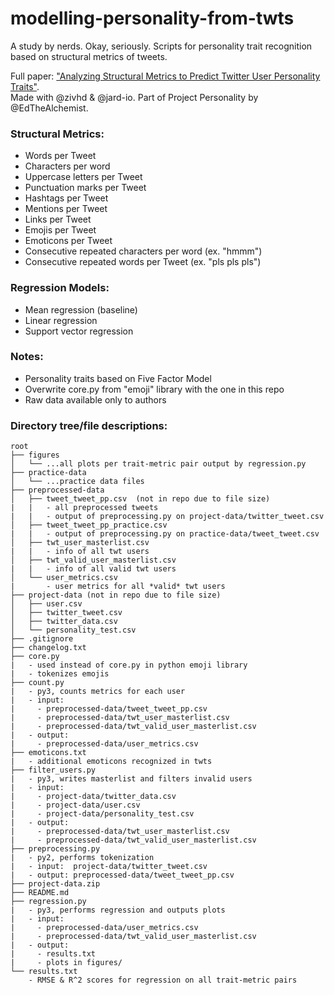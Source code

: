 # modelling-personality-from-twts
A study by nerds.
Okay, seriously. Scripts for personality trait recognition based on structural metrics of tweets.

Full paper: ["Analyzing Structural Metrics to Predict Twitter User Personality Traits"](https://www.academia.edu/43608598/Analyzing_Structural_Metrics_to_Predict_Twitter_User_Personality_Traits).  
Made with @zivhd & @jard-io. Part of Project Personality by @EdTheAlchemist. 

### Structural Metrics:
- Words per Tweet
- Characters per word
- Uppercase letters per Tweet
- Punctuation marks per Tweet
- Hashtags per Tweet
- Mentions per Tweet
- Links per Tweet
- Emojis per Tweet
- Emoticons per Tweet
- Consecutive repeated characters per word (ex. "hmmm")
- Consecutive repeated words per Tweet (ex. "pls pls pls")

### Regression Models:
- Mean regression (baseline)
- Linear regression
- Support vector regression

### Notes: 
- Personality traits based on Five Factor Model
- Overwrite core.py from "emoji" library with the one in this repo
- Raw data available only to authors

### Directory tree/file descriptions:
```
root  
├── figures  
│   └── ...all plots per trait-metric pair output by regression.py  
├── practice-data  
│   └── ...practice data files  
├── preprocessed-data  
│   ├── tweet_tweet_pp.csv  (not in repo due to file size)  
|   |   - all preprocessed tweets  
|   |   - output of preprocessing.py on project-data/twitter_tweet.csv  
│   ├── tweet_tweet_pp_practice.csv  
|   |   - output of preprocessing.py on practice-data/tweet_tweet.csv  
│   ├── twt_user_masterlist.csv  
|   |   - info of all twt users  
│   ├── twt_valid_user_masterlist.csv  
|   |   - info of all valid twt users  
│   └── user_metrics.csv  
|       - user metrics for all *valid* twt users  
├── project-data (not in repo due to file size)  
│   ├── user.csv  
│   ├── twitter_tweet.csv  
│   ├── twitter_data.csv  
│   └── personality_test.csv  
├── .gitignore  
├── changelog.txt  
├── core.py  
|   - used instead of core.py in python emoji library  
|   - tokenizes emojis  
├── count.py  
|   - py3, counts metrics for each user  
|   - input:  
|     - preprocessed-data/tweet_tweet_pp.csv  
|     - preprocessed-data/twt_user_masterlist.csv  
|     - preprocessed-data/twt_valid_user_masterlist.csv  
|   - output:  
|     - preprocessed-data/user_metrics.csv  
├── emoticons.txt  
|   - additional emoticons recognized in twts  
├── filter_users.py   
|   - py3, writes masterlist and filters invalid users  
|   - input:  
|     - project-data/twitter_data.csv  
|     - project-data/user.csv  
|     - project-data/personality_test.csv  
|   - output:  
|     - preprocessed-data/twt_user_masterlist.csv  
|     - preprocessed-data/twt_valid_user_masterlist.csv  
├── preprocessing.py  
|   - py2, performs tokenization  
|   - input:  project-data/twitter_tweet.csv  
|   - output: preprocessed-data/tweet_tweet_pp.csv  
├── project-data.zip  
├── README.md  
├── regression.py  
|   - py3, performs regression and outputs plots  
|   - input:  
|     - preprocessed-data/user_metrics.csv  
|     - preprocessed-data/twt_valid_user_masterlist.csv  
|   - output:  
|     - results.txt  
|     - plots in figures/  
└── results.txt  
    - RMSE & R^2 scores for regression on all trait-metric pairs  
```
